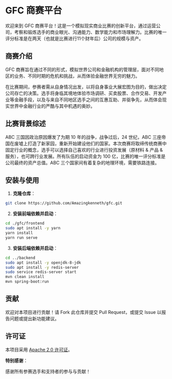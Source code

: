 # GFC 商赛平台

欢迎来到 GFC 商赛平台！这是一个模拟现实商业比赛的创新平台，通过运营公司，考察和锻炼选手的商业眼光、沟通能力、数学能力和市场理解力。比赛的唯一评分标准是在两天（也就是比赛进行11个财年后）公司的规模与资产。

## 商赛介绍

GFC 商赛旨在通过不同的形式，模拟世界公司和金融机构的管理层，面对不同地区的业务、不同时期的危机和挑战，从而体验金融世界无穷的魅力。

在比赛期间，参赛者需从自身情况出发，以将自身事业大展宏图为目的，做出决定公司存亡的决策。选手将身临其境地体验市场调研、买卖股票、合作交易、开发产业等金融手段，以及与来自不同地区选手之间的互惠互助、并驱争先，从而体会现实世界中金融行业的严酷与其中机遇的奥妙。

## 比赛背景综述

ABC 三国因政治原因爆发了为期 10 年的战争，战争过后，24 世纪，ABC 三座帝国在废墟上打造了新家园，重新开始建设他们的国家。本次商赛将取缔传统商赛中固定行业的概念，选手可以选择自己喜欢的行业进行投资发展（原材料 & 产品 & 服务），也可跨行业发展。所有队伍的启动资金为 100 亿，比赛的唯一评分标准是公司最终的资产总值。ABC 三个国家间有着复杂的地理环境，需要铁路连接。

## 安装与使用

1. **克隆仓库**：
```sh
git clone https://github.com/Amazingkenneth/gfc.git
```
2. **安装前端依赖并启动**：
```sh
cd ./gfc/frontend
sudo apt install -y yarn
yarn install
yarn run serve
```
3. **安装后端依赖并启动**：
```sh
cd ../backend
sudo apt install -y openjdk-8-jdk
sudo apt install -y redis-server
sudo service redis-server start
mvn clean install
mvn spring-boot:run
```

## 贡献

欢迎对本项目进行贡献！请 Fork 此仓库并提交 Pull Request，或提交 Issue 以报告问题或提出新功能建议。

## 许可证

本项目采用 [Apache 2.0 许可证](./LICENSE.txt)。

**特别感谢**：

感谢所有参赛选手和支持者的参与与贡献！